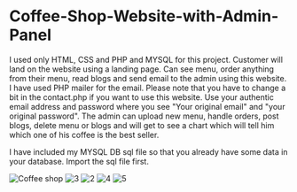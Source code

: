 # Coffee-Shop-Website-with-Admin-Panel
I used only HTML, CSS and PHP and MYSQL for this project. Customer will land on the website  using a landing page. Can see menu, order anything from their menu, read blogs and send email to the admin using this website. I have used PHP mailer for the email. Please note that you have to change a bit in the contact.php if you want to use this website. Use your authentic email address and password where you see "Your original email" and "your original password". The admin can upload new menu, handle orders, post blogs, delete menu or blogs and will get to see a chart which will tell him which one of his coffee is the best seller.

I have included my MYSQL DB sql file so that you already have some data in your database. Import the sql file first.


![Coffee shop](https://user-images.githubusercontent.com/66290875/134793043-e8181584-2d9f-4d6d-a764-c1dd641ce376.png)
![3](https://user-images.githubusercontent.com/66290875/134793159-b48c5618-eddd-4c3e-9f96-c7a5c8ab5ea2.png)
![2](https://user-images.githubusercontent.com/66290875/134793163-bb132606-6e55-4afc-b1e0-2fb013a3b0be.png)
![4](https://user-images.githubusercontent.com/66290875/134793178-6d51cd4c-b4cc-46b5-b890-b24a98290c9a.png)
![5](https://user-images.githubusercontent.com/66290875/134793185-827e93a6-cbc4-4ba6-95e7-04224c748626.png)
